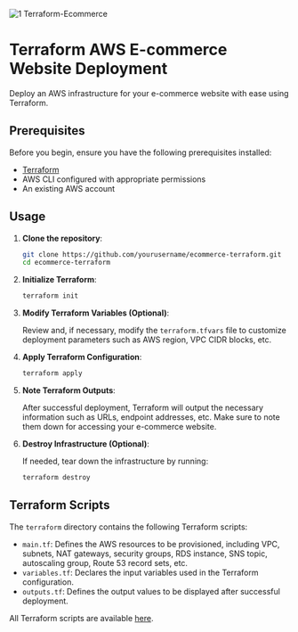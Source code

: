 ![1 Terraform-Ecommerce](https://github.com/JEgg96/awsprojects/assets/150167799/5c0c3b1d-a20a-4379-afa0-b5ee54c2f760)


# Terraform AWS E-commerce Website Deployment

Deploy an AWS infrastructure for your e-commerce website with ease using Terraform.

## Prerequisites 

Before you begin, ensure you have the following prerequisites installed:

- [Terraform](https://www.terraform.io/downloads.html)
- AWS CLI configured with appropriate permissions
- An existing AWS account

## Usage 

1. **Clone the repository**:

    ```bash
    git clone https://github.com/yourusername/ecommerce-terraform.git
    cd ecommerce-terraform
    ```

2. **Initialize Terraform**:

    ```bash
    terraform init
    ```

3. **Modify Terraform Variables (Optional)**: 

    Review and, if necessary, modify the `terraform.tfvars` file to customize deployment parameters such as AWS region, VPC CIDR blocks, etc.

4. **Apply Terraform Configuration**:

    ```bash
    terraform apply
    ```

5. **Note Terraform Outputs**:

    After successful deployment, Terraform will output the necessary information such as URLs, endpoint addresses, etc. Make sure to note them down for accessing your e-commerce website.

6. **Destroy Infrastructure (Optional)**:

    If needed, tear down the infrastructure by running:

    ```bash
    terraform destroy
    ```

## Terraform Scripts 

The `terraform` directory contains the following Terraform scripts:

- `main.tf`: Defines the AWS resources to be provisioned, including VPC, subnets, NAT gateways, security groups, RDS instance, SNS topic, autoscaling group, Route 53 record sets, etc.
- `variables.tf`: Declares the input variables used in the Terraform configuration.
- `outputs.tf`: Defines the output values to be displayed after successful deployment.

  

All Terraform scripts are available [here](https://github.com/JEgg96/terraform-projects).






